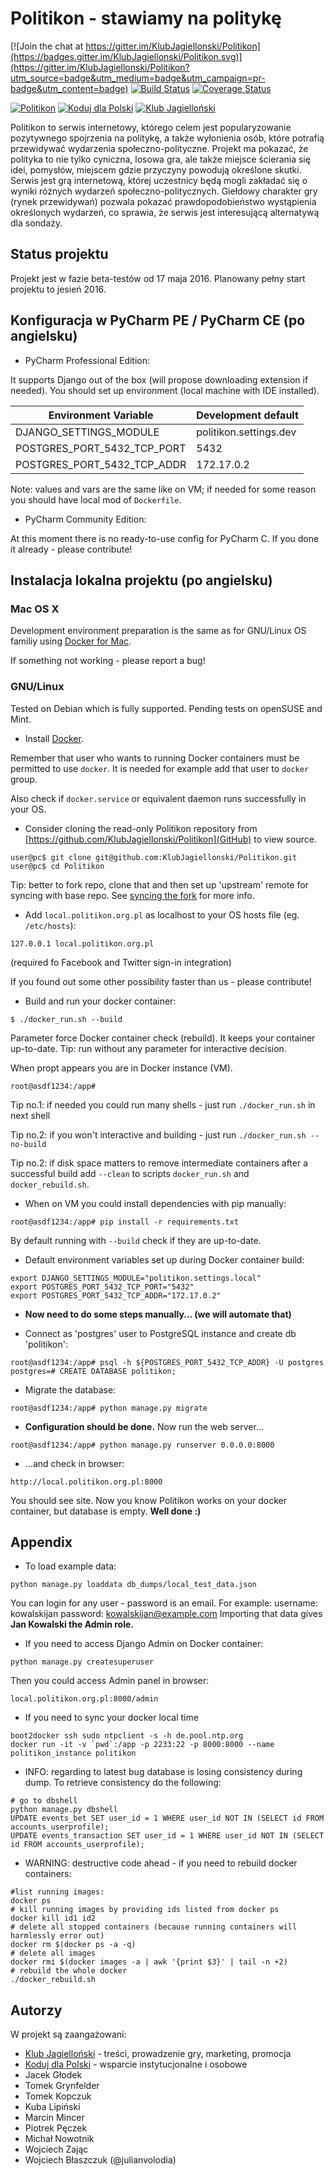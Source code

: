 # Politikon - stawiamy na politykę

[![Join the chat at https://gitter.im/KlubJagiellonski/Politikon](https://badges.gitter.im/KlubJagiellonski/Politikon.svg)](https://gitter.im/KlubJagiellonski/Politikon?utm_source=badge&utm_medium=badge&utm_campaign=pr-badge&utm_content=badge)
[![Build Status](https://travis-ci.org/KlubJagiellonski/Politikon.svg?branch=master)](https://travis-ci.org/KlubJagiellonski/Politikon)
[![Coverage Status](https://coveralls.io/repos/github/KlubJagiellonski/Politikon/badge.svg?branch=master)](https://coveralls.io/github/KlubJagiellonski/Politikon?branch=master)

[<img alt="Politikon" src="https://politik.s3.amazonaws.com/img/00logo-politikon.png">](https://www.politikon.org.pl)
[<img alt="Koduj dla Polski" src="http://kodujdlapolski.pl/wp-content/themes/kdp/images/logo.png">](http://kodujdlapolski.pl/)
[<img alt="Klub Jagielloński" src="http://kj.org.pl/wp-content/themes/klub-jagiellonski/assets/css/../img/klub-jagiellonski.png">](http://kj.org.pl/)

Politikon to serwis internetowy, którego celem jest popularyzowanie pozytywnego spojrzenia na politykę, a także wyłonienia osób, które potrafią przewidywać wydarzenia społeczno-polityczne. Projekt ma pokazać, że polityka to nie tylko cyniczna, losowa gra, ale także miejsce ścierania się idei, pomysłów, miejscem gdzie przyczyny powodują określone skutki. Serwis jest grą internetową, której uczestnicy będą mogli zakładać się o wyniki różnych wydarzeń społeczno-politycznych. Giełdowy charakter gry (rynek przewidywań) pozwala pokazać prawdopodobieństwo wystąpienia określonych wydarzeń, co sprawia, że serwis jest interesującą alternatywą dla sondaży.

## Status projektu

Projekt jest w fazie beta-testów od 17 maja 2016. Planowany pełny start projektu to jesień 2016.

## Konfiguracja w PyCharm PE / PyCharm CE (po angielsku)

* PyCharm Professional Edition:

It supports Django out of the box (will propose downloading extension if needed).
You should set up environment (local machine with IDE installed).

Environment Variable | Development default
--- | ---
DJANGO_SETTINGS_MODULE | politikon.settings.dev
POSTGRES_PORT_5432_TCP_PORT | 5432
POSTGRES_PORT_5432_TCP_ADDR | 172.17.0.2

Note: values and vars are the same like on VM; if needed for some reason
you should have local mod of `Dockerfile`.


* PyCharm Community Edition:

At this moment there is no ready-to-use config for PyCharm C. If you done it already - please contribute!

## Instalacja lokalna projektu (po angielsku)

### Mac OS X

Development environment preparation is the same as for GNU/Linux OS familiy
using [Docker for Mac](https://docs.docker.com/engine/installation/mac/).

If something not working - please report a bug!

### GNU/Linux

Tested on Debian which is fully supported. Pending tests on openSUSE and Mint.

* Install [Docker](https://docs.docker.com/). 

Remember that user who wants to running Docker containers must be permitted to use `docker`. 
It is needed for example add that user to `docker` group.

Also check if `docker.service` or equivalent daemon runs successfully in your OS.

* Consider cloning the read-only Politikon repository from [https://github.com/KlubJagiellonski/Politikon](GitHub) to view source.
```
user@pc$ git clone git@github.com:KlubJagiellonski/Politikon.git
user@pc$ cd Politikon
```

Tip: better to fork repo, clone that and then set up 'upstream' remote for syncing with base repo.
See [syncing the fork](https://help.github.com/articles/syncing-a-fork/) for more info.

* Add `local.politikon.org.pl` as localhost to your OS hosts file (eg. `/etc/hosts`):
```
127.0.0.1 local.politikon.org.pl
```
(required fo Facebook and Twitter sign-in integration)

If you found out some other possibility faster than us - please contribute!

* Build and run your docker container:
```
$ ./docker_run.sh --build
```

Parameter force Docker container check (rebuild). It keeps your container up-to-date.
Tip: run without any parameter for interactive decision.

When propt appears you are in Docker instance (VM).
```
root@asdf1234:/app#
```

Tip no.1: if needed you could run many shells - just run `./docker_run.sh` in next shell

Tip no.2: if you won't interactive and building - just run `./docker_run.sh --no-build`

Tip no.2: if disk space matters to remove intermediate containers after a successful build add `--clean`
to scripts `docker_run.sh` and `docker_rebuild.sh`.

* When on VM you could install dependencies with pip manually:
```
root@asdf1234:/app# pip install -r requirements.txt
```

By default running with `--build` check if they are up-to-date.

* Default environment variables set up during Docker container build:
```
export DJANGO_SETTINGS_MODULE="politikon.settings.local"
export POSTGRES_PORT_5432_TCP_PORT="5432"
export POSTGRES_PORT_5432_TCP_ADDR="172.17.0.2"
```

* **Now need to do some steps manually... (we will automate that)**

* Connect as 'postgres' user to PostgreSQL instance and create db 'politikon':
```
root@asdf1234:/app# psql -h ${POSTGRES_PORT_5432_TCP_ADDR} -U postgres
postgres=# CREATE DATABASE politikon;
```

* Migrate the database:
```
root@asdf1234:/app# python manage.py migrate
```

* **Configuration should be done.** Now run the web server...
```
root@asdf1234:/app# python manage.py runserver 0.0.0.0:8000
```

* ...and check in browser:
```
http://local.politikon.org.pl:8000
```

You should see site.
Now you know Politikon works on your docker container, but database is empty.
**Well done :)**

## Appendix

* To load example data:
```
python manage.py loaddata db_dumps/local_test_data.json
```

You can login for any user - password is an email.
For example:
 username: kowalskijan
 password: kowalskijan@example.com
Importing that data gives **Jan Kowalski the Admin role.**

* If you need to access Django Admin on Docker container:
```
python manage.py createsuperuser
```

Then you could access Admin panel in browser:
```
local.politikon.org.pl:8000/admin
```

* If you need to sync your docker local time
```
boot2docker ssh sudo ntpclient -s -h de.pool.ntp.org
docker run -it -v `pwd`:/app -p 2233:22 -p 8000:8000 --name politikon_instance politikon
```

* INFO: regarding to latest bug database is losing consistency during dump. To retrieve consistency do the following:
```
# go to dbshell
python manage.py dbshell
UPDATE events_bet SET user_id = 1 WHERE user_id NOT IN (SELECT id FROM accounts_userprofile);
UPDATE events_transaction SET user_id = 1 WHERE user_id NOT IN (SELECT id FROM accounts_userprofile);
```

* WARNING: destructive code ahead - if you need to rebuild docker containers:
```
#list running images:
docker ps
# kill running images by providing ids listed from docker ps
docker kill id1 id2
# delete all stopped containers (because running containers will harmlessly error out)
docker rm $(docker ps -a -q)
# delete all images
docker rmi $(docker images -a | awk '{print $3}' | tail -n +2)
# rebuild the whole docker
./docker_rebuild.sh
```

## Autorzy

W projekt są zaangażowani:
* [Klub Jagielloński](http://www.kj.org.pl) - treści, prowadzenie gry, marketing, promocja
* [Koduj dla Polski](http://www.kodujdlapolski.pl) - wsparcie instytucjonalne i osobowe
* Jacek Głodek
* Tomek Grynfelder
* Tomek Kopczuk
* Kuba Lipiński
* Marcin Mincer
* Piotrek Pęczek
* Michał Nowotnik
* Wojciech Zając
* Wojciech Błaszczuk (@julianvolodia)
